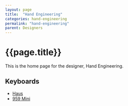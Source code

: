 ```yaml
---
layout: page
title:  "Hand Engineering"
categories: hand-engineering
permalink: "hand-engineering"
parent: Designers
---
```

# {{page.title}}

This is the home page for the designer, Hand Engineering.

## Keyboards

- [Haus](/hand-engineering/haus)
- [959 Mini](/hand-engineering/959-mini)
